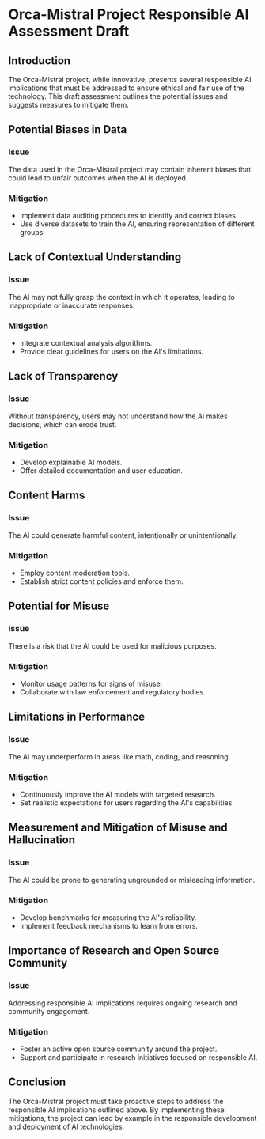 # Orca-Mistral Project Responsible AI Assessment Draft

## Introduction

The Orca-Mistral project, while innovative, presents several responsible AI implications that must be addressed to ensure ethical and fair use of the technology. This draft assessment outlines the potential issues and suggests measures to mitigate them.

## Potential Biases in Data

### Issue
The data used in the Orca-Mistral project may contain inherent biases that could lead to unfair outcomes when the AI is deployed.

### Mitigation
- Implement data auditing procedures to identify and correct biases.
- Use diverse datasets to train the AI, ensuring representation of different groups.

## Lack of Contextual Understanding

### Issue
The AI may not fully grasp the context in which it operates, leading to inappropriate or inaccurate responses.

### Mitigation
- Integrate contextual analysis algorithms.
- Provide clear guidelines for users on the AI's limitations.

## Lack of Transparency

### Issue
Without transparency, users may not understand how the AI makes decisions, which can erode trust.

### Mitigation
- Develop explainable AI models.
- Offer detailed documentation and user education.

## Content Harms

### Issue
The AI could generate harmful content, intentionally or unintentionally.

### Mitigation
- Employ content moderation tools.
- Establish strict content policies and enforce them.

## Potential for Misuse

### Issue
There is a risk that the AI could be used for malicious purposes.

### Mitigation
- Monitor usage patterns for signs of misuse.
- Collaborate with law enforcement and regulatory bodies.

## Limitations in Performance

### Issue
The AI may underperform in areas like math, coding, and reasoning.

### Mitigation
- Continuously improve the AI models with targeted research.
- Set realistic expectations for users regarding the AI's capabilities.

## Measurement and Mitigation of Misuse and Hallucination

### Issue
The AI could be prone to generating ungrounded or misleading information.

### Mitigation
- Develop benchmarks for measuring the AI's reliability.
- Implement feedback mechanisms to learn from errors.

## Importance of Research and Open Source Community

### Issue
Addressing responsible AI implications requires ongoing research and community engagement.

### Mitigation
- Foster an active open source community around the project.
- Support and participate in research initiatives focused on responsible AI.

## Conclusion

The Orca-Mistral project must take proactive steps to address the responsible AI implications outlined above. By implementing these mitigations, the project can lead by example in the responsible development and deployment of AI technologies.
